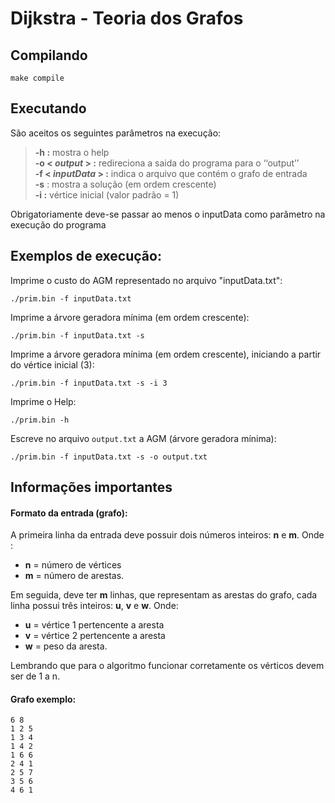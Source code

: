 # Dijkstra - Teoria dos Grafos

## Compilando

```
make compile
```

## Executando
São aceitos os seguintes parâmetros na execução:
> **-h :** mostra o help  
> **-o < *output* > :** redireciona a saida do programa para o ‘‘output’’  
> **-f < *inputData* > :** indica o arquivo que contém o grafo de entrada  
> **-s** : mostra a solução (em ordem crescente)  
> **-i :** vértice inicial (valor padrão = 1)
  
Obrigatoriamente deve-se passar ao menos o inputData como parâmetro na execução do programa  
  
## Exemplos de execução:  
Imprime o custo do AGM representado no arquivo "inputData.txt":  
```
./prim.bin -f inputData.txt
```
  
Imprime a árvore geradora mínima (em ordem crescente):  
```
./prim.bin -f inputData.txt -s
```  

Imprime a árvore geradora mínima (em ordem crescente), iniciando a partir do vértice inicial (3):
```
./prim.bin -f inputData.txt -s -i 3
```  

Imprime o Help:  
```
./prim.bin -h
```  

Escreve no arquivo `output.txt` a AGM (árvore geradora mínima):  
```
./prim.bin -f inputData.txt -s -o output.txt
```

## Informações importantes  

#### Formato da entrada (grafo):  
A primeira linha da entrada deve possuir dois números inteiros: **n** e **m**. Onde :
- **n** = número de vértices
- **m** = número de arestas.  

Em seguida, deve ter **m** linhas, que representam as arestas do grafo, cada linha possui três inteiros: **u**, **v** e **w**. Onde:
- **u** = vértice 1 pertencente a aresta
- **v** = vértice 2 pertencente a aresta 
- **w** = peso da aresta.

Lembrando que para o algoritmo funcionar corretamente os vérticos devem ser de 1 a n.

#### Grafo exemplo:  
```
6 8
1 2 5
1 3 4
1 4 2
1 6 6
2 4 1
2 5 7
3 5 6
4 6 1
```



